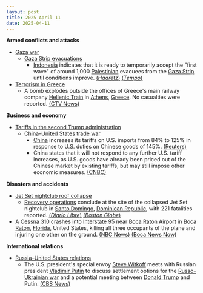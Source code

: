 ```yaml
---
layout: post
title: 2025 April 11
date: 2025-04-11
---
```



**Armed conflicts and attacks**

* [Gaza war](https://en.wikipedia.org/wiki/Gaza_war "Gaza war")
  + [Gaza Strip evacuations](https://en.wikipedia.org/wiki/Gaza_Strip_evacuations "Gaza Strip evacuations")
    - [Indonesia](https://en.wikipedia.org/wiki/Indonesia "Indonesia") indicates that it is ready to temporarily accept the "first wave" of around 1,000 [Palestinian](https://en.wikipedia.org/wiki/Palestinian "Palestinian") evacuees from the [Gaza Strip](https://en.wikipedia.org/wiki/Gaza_Strip "Gaza Strip") until conditions improve. [(*Haaretz*)](https://www.haaretz.com/world-news/asia-and-australia/2025-04-09/ty-article/indonesia-willing-to-temporarily-take-in-palestinians-until-safe-to-return-to-gaza/00000196-19b3-d412-abd7-79b37e530000) [(*Tempo*)](https://en.tempo.co/read/1995662/foreign-minister-palestinian-evacuation-to-indonesia-needs-more-dialogue)
* [Terrorism in Greece](https://en.wikipedia.org/wiki/Terrorism_in_Greece "Terrorism in Greece")
  + A bomb explodes outside the offices of Greece's main railway company [Hellenic Train](https://en.wikipedia.org/wiki/Hellenic_Train "Hellenic Train") in [Athens](https://en.wikipedia.org/wiki/Athens "Athens"), [Greece](https://en.wikipedia.org/wiki/Greece "Greece"). No casualties were reported. [(CTV News)](https://www.ctvnews.ca/world/article/suspected-bomb-strikes-near-offices-of-greek-railway-company-in-athens/)

**Business and economy**

* [Tariffs in the second Trump administration](https://en.wikipedia.org/wiki/Tariffs_in_the_second_Trump_administration "Tariffs in the second Trump administration")
  + [China–United States trade war](https://en.wikipedia.org/wiki/China%E2%80%93United_States_trade_war "China–United States trade war")
    - [China](https://en.wikipedia.org/wiki/China "China") increases its tariffs on U.S. imports from 84% to 125% in response to U.S. duties on Chinese goods of 145%. [(Reuters)](https://www.reuters.com/world/china/china-increase-tariffs-us-goods-125-up-84-finance-ministry-says-2025-04-11/)
    - China states that it will not respond to any further U.S. tariff increases, as U.S. goods have already been priced out of the Chinese market by existing tariffs, but may still impose other economic measures. [(CNBC)](https://www.cnbc.com/2025/04/11/china-strikes-back-with-125percent-tariffs-on-us-goods-starting-april-12.html)

**Disasters and accidents**

* [Jet Set nightclub roof collapse](https://en.wikipedia.org/wiki/Jet_Set_nightclub_roof_collapse "Jet Set nightclub roof collapse")
  + [Recovery operations](https://en.wikipedia.org/wiki/Search_and_rescue "Search and rescue") conclude at the site of the collapsed Jet Set nightclub in [Santo Domingo](https://en.wikipedia.org/wiki/Santo_Domingo "Santo Domingo"), [Dominican Republic](https://en.wikipedia.org/wiki/Dominican_Republic "Dominican Republic"), with 221 fatalities reported. [(*Diario Libre*)](https://www.diariolibre.com/actualidad/sucesos/2025/04/11/discoteca-jet-set--de-alegria-a-tristeza-con-el-final-de-una-tragedia/3069465) [(*Boston Globe*)](https://www.bostonglobe.com/2025/04/11/world/jet-set-nightclub-roof-collapse-timeline/)
* A [Cessna 310](https://en.wikipedia.org/wiki/Cessna_310 "Cessna 310") crashes into [Interstate 95](https://en.wikipedia.org/wiki/Interstate_95 "Interstate 95") near [Boca Raton Airport](https://en.wikipedia.org/wiki/Boca_Raton_Airport "Boca Raton Airport") in [Boca Raton](https://en.wikipedia.org/wiki/Boca_Raton%2C_Florida "Boca Raton, Florida"), [Florida](https://en.wikipedia.org/wiki/Florida "Florida"), United States, killing all three occupants of the plane and injuring one other on the ground. [(NBC News)](https://www.nbcnews.com/news/us-news/small-plane-crashes-boca-raton-airport-florida-rcna200854) [(Boca News Now)](https://bocanewsnow.com/2025/04/11/plane-crashes-in-boca-raton-two-reported-dead/)

**International relations**

* [Russia–United States relations](https://en.wikipedia.org/wiki/Russia%E2%80%93United_States_relations "Russia–United States relations")
  + The U.S. president's special envoy [Steve Witkoff](https://en.wikipedia.org/wiki/Steve_Witkoff "Steve Witkoff") meets with Russian president [Vladimir Putin](https://en.wikipedia.org/wiki/Vladimir_Putin "Vladimir Putin") to discuss settlement options for the [Russo-Ukrainian war](https://en.wikipedia.org/wiki/Russo-Ukrainian_war "Russo-Ukrainian war") and a potential meeting between [Donald Trump](https://en.wikipedia.org/wiki/Donald_Trump "Donald Trump") and Putin. [(CBS News)](https://www.cbsnews.com/news/steve-witkoff-trump-envoy-in-russia-kremlin/)
